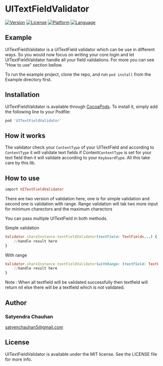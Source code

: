 # UITextFieldValidator

[![Version](https://img.shields.io/cocoapods/v/UITextFieldValidator.svg?style=flat)](http://cocoapods.org/pods/UITextFieldValidator)
[![License](https://img.shields.io/cocoapods/l/UITextFieldValidator.svg?style=flat)](https://github.com/satyerncareer/UITextFieldValidator/blob/master/LICENSE)
[![Platform](https://img.shields.io/cocoapods/p/UITextFieldValidator.svg?style=flat)](http://cocoapods.org/pods/UITextFieldValidator)
[![Language](https://img.shields.io/badge/language-swift%204-green.svg)](https://alamofire.github.io/Alamofire)
## Example
UITextFieldValidator is a UITextField validator which can be use in different ways. So you would now focus on writing your core login and let UITextFieldValidator handle all your field validations. For more you can see "How to use" section bellow.

To run the example project, clone the repo, and run `pod install` from the Example directory first.


## Installation

UITextFieldValidator is available through [CocoaPods](http://cocoapods.org). To install
it, simply add the following line to your Podfile:

```ruby
pod 'UITextFieldValidator'
```
## How it works

The validator check your `ContentType` of your UITextField and according to ``ContentType`` it will validate text fields if Content``ContentType`` is set for your text field then it will validate according to your `KeyboardType`. All this take care by this lib.

## How to use
```ruby
import UITextFieldValidator
```

There are two version of validation here, one is for simple validation and second one is validation with range. Range validation will tak two more input for minimum charectors and the maximum charectors

You can pass multiple UITextField in both methods.

Simple validation


```ruby
Validator.shareInstance.textFieldValidator(textField: TextFields...) { (textField:UITextField, isSuccess) in
    //handle result here
}
```
With range

```ruby
Validator.shareInstance.textFieldValidator(withRange: (textField: TextFields..., minRange: 0, maxRange: 50)) { (textField:UITextField, isSuccess) in
    //handle result here
}
```
Note :  When all textfield will be validated successfully then textfield will return nil else there will be a textfield which is not validated.

## Author
### Satyendra Chauhan
satyenchauhan5@gmail.com

## License

UITextFieldValidator is available under the MIT license. See the LICENSE file for more info.
